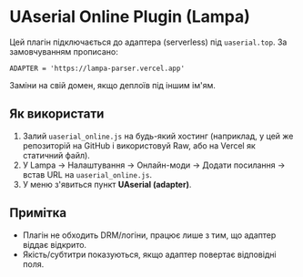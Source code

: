 
# UAserial Online Plugin (Lampa)

Цей плагін підключається до адаптера (serverless) під `uaserial.top`.
За замовчуванням прописано:
```
ADAPTER = 'https://lampa-parser.vercel.app'
```
Заміни на свій домен, якщо деплоїв під іншим ім'ям.

## Як використати
1. Залий `uaserial_online.js` на будь-який хостинг (наприклад, у цей же репозиторій на GitHub і використовуй Raw, або на Vercel як статичний файл).
2. У Lampa → Налаштування → Онлайн-моди → Додати посилання → встав URL на `uaserial_online.js`.
3. У меню з'явиться пункт **UAserial (adapter)**.

## Примітка
- Плагін не обходить DRM/логіни, працює лише з тим, що адаптер віддає відкрито.
- Якість/субтитри показуються, якщо адаптер повертає відповідні поля.
